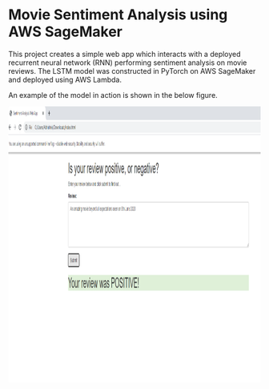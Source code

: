 # Movie Sentiment Analysis using AWS SageMaker

This project creates a simple web app which interacts with a deployed recurrent neural network (RNN) performing sentiment analysis on movie reviews. The LSTM model was constructed in PyTorch on AWS SageMaker and deployed using AWS Lambda. 

An example of the model in action is shown in the below figure.     

<img src="https://github.com/abhishekdbihani/sagemaker-deployment/blob/master/Project/website/review_movie_snip.PNG" align="middle" width="800" height="550" alt="sentiment analysis example" >


